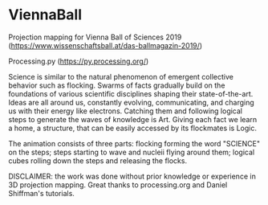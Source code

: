 # ViennaBall
Projection mapping for Vienna Ball of Sciences 2019 (https://www.wissenschaftsball.at/das-ballmagazin-2019/)

Processing.py (https://py.processing.org/)

Science is similar to the natural phenomenon of emergent collective behavior such as flocking. Swarms of facts gradually build on the foundations of various scientific disciplines shaping their state-of-the-art. Ideas are all around us, constantly evolving, communicating, and charging us with their energy like electrons. Catching them and following logical steps to generate the waves of knowledge is Art. Giving each fact we learn a home, a structure, that can be easily accessed by its flockmates is Logic.

The animation consists of three parts: flocking forming the word "SCIENCE" on the steps; steps starting to wave and nucleii flying around them; logical cubes rolling down the steps and releasing the flocks.

DISCLAIMER: the work was done without prior knowledge or experience in 3D projection mapping. Great thanks to processing.org and Daniel Shiffman's tutorials.


